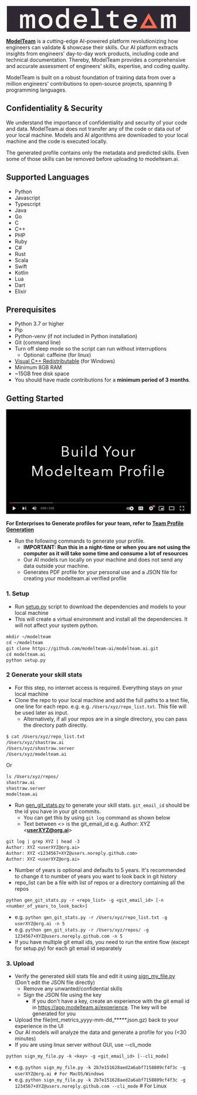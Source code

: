 <div align="center">
  <img src="images/modelteam_logo_blk.png" alt="modelteam">
</div>

**[ModelTeam](https://modelteam.ai)** is a cutting-edge AI-powered platform revolutionizing how engineers can validate &
showcase their skills.
Our AI platform extracts insights from engineers' day-to-day work products, including code and technical documentation.
Thereby, ModelTeam provides a comprehensive and accurate assessment of engineers' skills, expertise, and coding quality.

ModelTeam is built on a robust foundation of training data from over a million engineers' contributions to open-source
projects, spanning 9 programming languages.

## Confidentiality & Security

We understand the importance of confidentiality and security of your code and data. ModelTeam.ai does not transfer any
of the code or data out of your local machine. Models and AI algorithms are downloaded to your local machine and the
code is executed locally.

The generated profile contains only the metadata and predicted skills. Even some of those skills can be removed before
uploading to modelteam.ai.

## Supported Languages

- Python
- Javascript
- Typescript
- Java
- Go
- C
- C++
- PHP
- Ruby
- C#
- Rust
- Scala
- Swift
- Kotlin
- Lua
- Dart
- Elixir

## Prerequisites

- Python 3.7 or higher
- Pip
- Python-venv (if not included in Python installation)
- Git (command line)
- Turn off sleep mode so the script can run without interruptions
    - Optional: caffeine (for linux)
- [Visual C++ Redistributable](https://learn.microsoft.com/en-us/cpp/windows/latest-supported-vc-redist?view=msvc-170) (for Windows)
- Minimum 8GB RAM
- ~15GB free disk space
- You should have made contributions for a **minimum period of 3 months**.

## Getting Started

[![Build your Modelteam profile](images/engVideo.png)](https://www.youtube.com/watch?v=GqwijKCqfRE)

**For Enterprises to Generate profiles for your team, refer to [Team Profile Generation](README_org.md)**

- Run the following commands to generate your profile.
    - **IMPORTANT: Run this in a night-time or when you are not using the computer as it will take some time and consume
      a lot of resources**
    - Our AI models run locally on your machine and does not send any data outside your machine.
    - Generates PDF profile for your personal use and a JSON file for creating your modelteam.ai verified profile

### 1. Setup

- Run [setup.py](setup.py) script to download the dependencies and models to your local machine
- This will create a virtual environment and install all the dependencies. It will not affect your system python.

```
mkdir ~/modelteam
cd ~/modelteam
git clone https://github.com/modelteam-ai/modelteam.ai.git
cd modelteam.ai
python setup.py
```

### 2 Generate your skill stats

- For this step, no internet access is required. Everything stays on your local machine
- Clone the repo to your local machine and add the full paths to a text file, one line for each repo. e.g.
  e.g. `/Users/xyz/repo_list.txt`. This file will be used later as input.
    - Alternatively, if all your repos are in a single directory, you can pass the directory path directly.

```
$ cat /Users/xyz/repo_list.txt
/Users/xyz/shastraw.ai
/Users/xyz/shastraw.server
/Users/xyz/modelteam.ai
```
Or
```
ls /Users/xyz/repos/
shastraw.ai
shastraw.server
modelteam.ai
```

- Run [gen_git_stats.py](gen_git_stats.py) to generate your skill stats. `git_email_id` should be the id you have in your git commits.
    - You can get this by using `git log` command as shown below
    - Text between <> is the git_email_id e.g. Author: XYZ <**userXYZ@org.ai**>

``` 
git log | grep XYZ | head -3
Author: XYZ <userXYZ@org.ai>
Author: XYZ <1234567+XYZ@users.noreply.github.com>
Author: XYZ <userXYZ@org.ai>
```
- Number of years is optional and defaults to 5 years. It's recommended to change it to number of years you want to look back in git history
- repo_list can be a file with list of repos or a directory containing all the repos

```
python gen_git_stats.py -r <repo_list> -g <git_email_id> [-n <number_of_years_to_look_back>]
```
- e.g. `python gen_git_stats.py -r /Users/xyz/repo_list.txt -g userXYZ@org.ai -n 5`
- e.g. `python gen_git_stats.py -r /Users/xyz/repos/ -g 1234567+XYZ@users.noreply.github.com -n 5`
- If you have multiple git email ids, you need to run the entire flow (except for setup.py) for each git email id separately

### 3. Upload

- Verify the generated skill stats file and edit it using [sign_my_file.py](sign_my_file.py) (Don't edit the JSON file directly)
    - Remove any unwanted/confidential skills
    - Sign the JSON file using the key
        - If you don't have a key, create an experience with the git email id in https://app.modelteam.ai/experience. The key will be generated for you
- Upload the file(mt_metrics_yyyy-mm-dd_*****.json.gz) back to your experience in the UI
- Our AI models will analyze the data and generate a profile for you (<30 minutes)
- If you are using linux server without GUI, use --cli_mode

```
python sign_my_file.py -k <key> -g <git_email_id> [--cli_mode]
```
- e.g. `python sign_my_file.py -k 2b7e151628aed2a6abf7158809cf4f3c -g userXYZ@org.ai # For MacOS/Windows`
- e.g. `python sign_my_file.py -k 2b7e151628aed2a6abf7158809cf4f3c -g 1234567+XYZ@users.noreply.github.com --cli_mode` # For Linux


